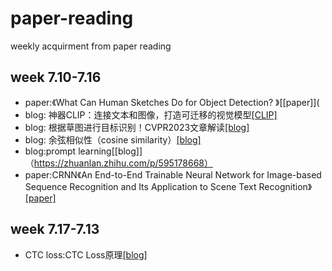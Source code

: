 # paper-reading
weekly acquirment from paper reading

## week 7.10-7.16
* paper:《What Can Human Sketches Do for Object Detection? 》[[paper]](
* blog: 神器CLIP：连接文本和图像，打造可迁移的视觉模型[[CLIP]](https://zhuanlan.zhihu.com/p/493489688)
* blog: 根据草图进行目标识别！CVPR2023文章解读[[blog]](https://zhuanlan.zhihu.com/p/636265455)
* blog: 余弦相似性（cosine similarity）[[blog]](https://blog.csdn.net/zz_dd_yy/article/details/51926305)
* blog:prompt learning[[blog]]（https://zhuanlan.zhihu.com/p/595178668）
* paper:CRNN《An End-to-End Trainable Neural Network for Image-based Sequence Recognition and Its Application to Scene Text Recognition》[[paper]](https://arxiv.org/abs/1507.05717)

## week 7.17-7.13
* CTC loss:CTC Loss原理[[blog]](https://zhuanlan.zhihu.com/p/108547594)
